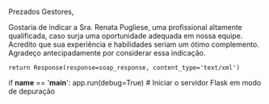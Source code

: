 Prezados Gestores,

Gostaria de indicar a Sra. Renata Pugliese, uma profissional altamente qualificada, caso surja uma oportunidade adequada em nossa equipe. Acredito que sua experiência e habilidades seriam um ótimo complemento. Agradeço antecipadamente por considerar essa indicação.



    return Response(response=soap_response, content_type='text/xml')

if __name__ == '__main__':
    app.run(debug=True)  # Iniciar o servidor Flask em modo de depuração
